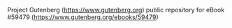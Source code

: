 Project Gutenberg (https://www.gutenberg.org) public repository for
eBook #59479 (https://www.gutenberg.org/ebooks/59479)

